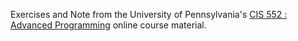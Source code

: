 Exercises and Note from the University of Pennsylvania's 
<a href="https://www.seas.upenn.edu/~cis552/index.html">
CIS 552 : Advanced Programming</a> online course material.
